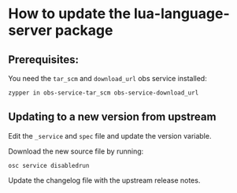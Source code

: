 # How to update the lua-language-server package

## Prerequisites:

You need the `tar_scm` and `download_url` obs service installed:

    zypper in obs-service-tar_scm obs-service-download_url

## Updating to a new version from upstream

Edit the `_service` and `spec` file and update the version variable.

Download the new source file by running:

    osc service disabledrun

Update the changelog file with the upstream release notes.
